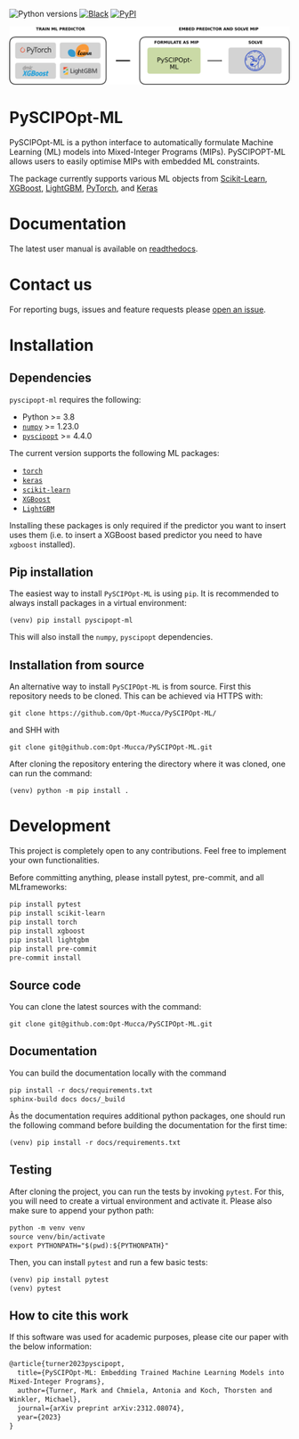 ![Python versions](https://img.shields.io/badge/python-3.8%20|%203.9%20|%203.10%20|%203.11%20|%203.12-blue)
[![Black](https://img.shields.io/badge/code%20style-black-000000.svg)](https://github.com/psf/black)
[![PyPI](https://img.shields.io/pypi/v/pyscipopt-ml)](https://pypi.org/project/pyscipopt-ml)

![](docs/_static/pyscipopt-ml-figure.png)

# PySCIPOpt-ML

PySCIPOpt-ML is a python interface to automatically formulate Machine Learning (ML) models into Mixed-Integer Programs (MIPs).
PySCIPOPT-ML allows users to easily optimise MIPs with embedded ML constraints.

The package currently supports various ML objects from [Scikit-Learn](https://scikit-learn.org/stable/),
[XGBoost](https://xgboost.readthedocs.io/en/stable/), [LightGBM](https://lightgbm.readthedocs.io/en/stable/),
[PyTorch](https://pytorch.org/), and [Keras](https://keras.io/)

# Documentation

The latest user manual is available on [readthedocs](https://pyscipopt-ml.readthedocs.io/).

# Contact us

For reporting bugs, issues and feature requests please
[open an issue](https://github.com/Opt-Mucca/PySCIPOpt-ML/issues).

# Installation

## Dependencies

`pyscipopt-ml` requires the following:
- Python >= 3.8
- [`numpy`](https://pypi.org/project/numpy/) >= 1.23.0
- [`pyscipopt`](https://pypi.org/project/pyscipopt/) >= 4.4.0

The current version supports the following ML packages:
- [`torch`](https://pypi.org/project/torch/)
- [`keras`](https://pypi.org/project/tensorflow/)
- [`scikit-learn`](https://pypi.org/project/scikit-learn)
- [`XGBoost`](https://pypi.org/project/xgboost/)
- [`LightGBM`](https://pypi.org/project/lightgbm/)

Installing these packages is only required if the predictor you want to insert uses them
(i.e. to insert a XGBoost based predictor you need to have `xgboost` installed).

## Pip installation

The easiest way to install `PySCIPOpt-ML` is using `pip`.
It is recommended to always install packages in a virtual environment:
```shell
(venv) pip install pyscipopt-ml
```
This will also install the `numpy`, `pyscipopt` dependencies.

## Installation from source

An alternative way to install `PySCIPOpt-ML` is from source. First this repository
needs to be cloned. This can be achieved via HTTPS with:
```shell
git clone https://github.com/Opt-Mucca/PySCIPOpt-ML/
```
and SHH with
```shell
git clone git@github.com:Opt-Mucca/PySCIPOpt-ML.git
```

After cloning the repository entering the directory where it was cloned, one can run the command:
```shell
(venv) python -m pip install .
```

# Development
This project is completely open to any contributions. Feel free to implement your own functionalities.

Before committing anything, please install pytest, pre-commit, and all MLframeworks:

```shell
pip install pytest
pip install scikit-learn
pip install torch
pip install xgboost
pip install lightgbm
pip install pre-commit
pre-commit install
```

## Source code
You can clone the latest sources with the command:
```shell
git clone git@github.com:Opt-Mucca/PySCIPOpt-ML.git
```

## Documentation
You can build the documentation locally with the command
```shell
pip install -r docs/requirements.txt
sphinx-build docs docs/_build
```
Às the documentation requires additional python packages, one should run the following command
before building the documentation for the first time:
```shell
(venv) pip install -r docs/requirements.txt
```

## Testing
After cloning the project, you can run the tests by invoking `pytest`. For this, you will need to create a virtual
environment and activate it. Please also make sure to append your python path:
```shell
python -m venv venv
source venv/bin/activate
export PYTHONPATH="$(pwd):${PYTHONPATH}"
```
Then, you can install `pytest` and run a few basic tests:
```shell
(venv) pip install pytest
(venv) pytest
```

## How to cite this work

If this software was used for academic purposes, please cite our paper with the below information:

```
@article{turner2023pyscipopt,
  title={PySCIPOpt-ML: Embedding Trained Machine Learning Models into Mixed-Integer Programs},
  author={Turner, Mark and Chmiela, Antonia and Koch, Thorsten and Winkler, Michael},
  journal={arXiv preprint arXiv:2312.08074},
  year={2023}
}
```
